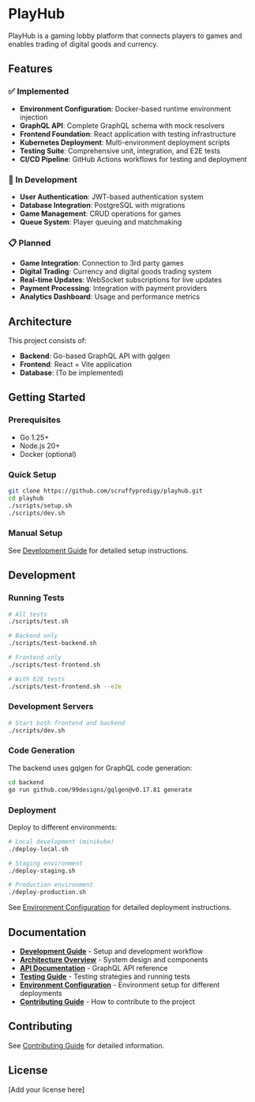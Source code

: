 # PlayHub

PlayHub is a gaming lobby platform that connects players to games and enables trading of digital goods and currency.

## Features

### ✅ Implemented
- **Environment Configuration**: Docker-based runtime environment injection
- **GraphQL API**: Complete GraphQL schema with mock resolvers
- **Frontend Foundation**: React application with testing infrastructure
- **Kubernetes Deployment**: Multi-environment deployment scripts
- **Testing Suite**: Comprehensive unit, integration, and E2E tests
- **CI/CD Pipeline**: GitHub Actions workflows for testing and deployment

### 🚧 In Development
- **User Authentication**: JWT-based authentication system
- **Database Integration**: PostgreSQL with migrations
- **Game Management**: CRUD operations for games
- **Queue System**: Player queuing and matchmaking

### 📋 Planned
- **Game Integration**: Connection to 3rd party games
- **Digital Trading**: Currency and digital goods trading system
- **Real-time Updates**: WebSocket subscriptions for live updates
- **Payment Processing**: Integration with payment providers
- **Analytics Dashboard**: Usage and performance metrics

## Architecture

This project consists of:

- **Backend**: Go-based GraphQL API with gqlgen
- **Frontend**: React + Vite application
- **Database**: (To be implemented)

## Getting Started

### Prerequisites

- Go 1.25+
- Node.js 20+
- Docker (optional)

### Quick Setup

```bash
git clone https://github.com/scruffyprodigy/playhub.git
cd playhub
./scripts/setup.sh
./scripts/dev.sh
```

### Manual Setup

See [Development Guide](docs/development.md) for detailed setup instructions.

## Development

### Running Tests

```bash
# All tests
./scripts/test.sh

# Backend only
./scripts/test-backend.sh

# Frontend only
./scripts/test-frontend.sh

# With E2E tests
./scripts/test-frontend.sh --e2e
```

### Development Servers

```bash
# Start both frontend and backend
./scripts/dev.sh
```

### Code Generation

The backend uses gqlgen for GraphQL code generation:

```bash
cd backend
go run github.com/99designs/gqlgen@v0.17.81 generate
```

### Deployment

Deploy to different environments:

```bash
# Local development (minikube)
./deploy-local.sh

# Staging environment
./deploy-staging.sh

# Production environment
./deploy-production.sh
```

See [Environment Configuration](docs/environment-configuration.md) for detailed deployment instructions.

## Documentation

- **[Development Guide](docs/development.md)** - Setup and development workflow
- **[Architecture Overview](docs/architecture.md)** - System design and components
- **[API Documentation](docs/api.md)** - GraphQL API reference
- **[Testing Guide](docs/testing.md)** - Testing strategies and running tests
- **[Environment Configuration](docs/environment-configuration.md)** - Environment setup for different deployments
- **[Contributing Guide](docs/contributing.md)** - How to contribute to the project

## Contributing

See [Contributing Guide](docs/contributing.md) for detailed information.

## License

[Add your license here]
